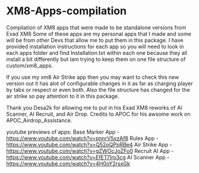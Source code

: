 # XM8-Apps-compilation
Compilation of XM8 apps that were made to be standalone versions from Exad XM8
Some of these apps are my personal apps that I made and some will be from other
Devs that allow me to put them in this package. I have provided installation instructions
for each app so you will need to look in each apps folder and find Installation.txt within
each one because they all install a bit differently but Iam trying to keep them on one file
structure of custom/xm8_apps.

If you use my xm8 Air Strike app then you may want to check this new version out it has alot of
configurable changes in it as far as charging player by tabs or respect or even both. Also
the file structure has changed for the air strike so pay attention to it in this package.

Thank you Desa2k for allowing me to put in his Exad XM8 reworks of AI Scanner, AI Recruit, and Air Drop.
Credits to APOC for his awsome work on APOC_Airdrop_Assistance.

youtube previews of apps:
  Base Marker App - https://www.youtube.com/watch?v=pnnrV5xzAf8
  Rules App       - https://www.youtube.com/watch?v=Q52oQPpRBe4
  Air Strike App  - https://www.youtube.com/watch?v=gZWOcJoZFo0
  Recruit AI App  - https://www.youtube.com/watch?v=EfET7Iro3cg
  AI Scanner App  - https://www.youtube.com/watch?v=4H0oY2rsxGk
